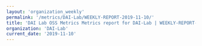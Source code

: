 ```yaml
---
layout: 'organization_weekly'
permalink: '/metrics/DAI-Lab/WEEKLY-REPORT-2019-11-10/'
title: 'DAI Lab OSS Metrics Metrics report for DAI-Lab | WEEKLY-REPORT-2019-11-10'
organization: 'DAI-Lab'
current_date: '2019-11-10'
---
```

